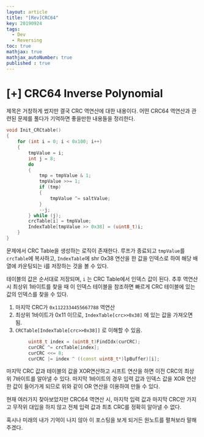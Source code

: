 ```yaml
---
layout: article
title: "[Rev]CRC64"
key: 20190924
tags:
  - Dev
  - Reversing
toc: true
mathjax: true
mathjax_autoNumber: true
published : true
---
```


# [+] CRC64 Inverse Polynomial

<!--more-->

제목은 거창하게 썼지만 결국 CRC 역연산에 대한 내용이다.
어떤 CRC64 역연산과 관련된 문제를 풀다가 기억하면 좋을만한 내용들을 정리한다.

```c++
void Init_CRCtable()
{
	for (int i = 0; i < 0x100; i++)
	{
		tmpValue = i;
		int j = 8;
		do
		{
			tmp = tmpValue & 1;
			tmpValue >>= 1;
			if (tmp)
			{
				tmpValue ^= saltValue;
			}
			--j;
		} while (j);
		crcTable[i] = tmpValue;
		IndexTable[tmpValue >> 0x38] = (uint8_t)i;
	}
}
```

문제에서 CRC Table을 생성하는 로직이 존재한다. 루프가 종료되고 `tmpValue`를 `crcTable`에 복사하고, `IndexTable`에 shr 0x38 연산을 한 값을 인덱스로 하여 해당 배열에 카운팅되는 i를 저장하는 것을 볼 수 있다.

테이블의 값은 순서대로 저장되며, `i` 는 CRC Table에서 인덱스 값이 된다. 추후 역연산 시 최상위 1바이트를 찾을 때 이 인덱스 테이블을 참조하면 빠르게 CRC 테이블에 있는 값의 인덱스를 찾을 수 있다.

1. 마지막 CRC가 `0x1122334455667788` 역연산
2. 최상위 1바이트가 0x11 이므로, `IndexTable[crc>>0x38]` 에 있는 값을 가져오면 됨.
3. `CRCTable[IndexTable[crc>>0x38]]` 로 이해할 수 있음.

```c++
		uint8_t index = (uint8_t)FindIdx(curCRC);
		curCRC ^= crcTable[index];
		curCRC <<= 8;
		curCRC |= index ^ ((const uint8_t*)lpBuffer)[i];
```

마지막 CRC 값과 테이블의 값을 XOR연산하고 시프트 연산을 하면 이전 CRC의 최상위 7바이트를 알아낼 수 있다.
마지막 1바이트의 경우 입력 값과 인덱스 값을 XOR 연산한 값이 들어가게 되므로 위와 같이 OR 연산을 이용하여 만들 수 있다.

현재 여러가지 찾아보았지만 CRC64 역연산 시, 마지막 입력 값과 마지막 CRC만 가지고 무작위 대입을 하지 않고 전체 입력 값과 최초 CRC를 정확히 알아낼 수 없다.

혹시나 미래의 내가 기억이 나지 않아 이 포스팅을 보게 되거든 원노트를 펼쳐보라 말해주겠다.

